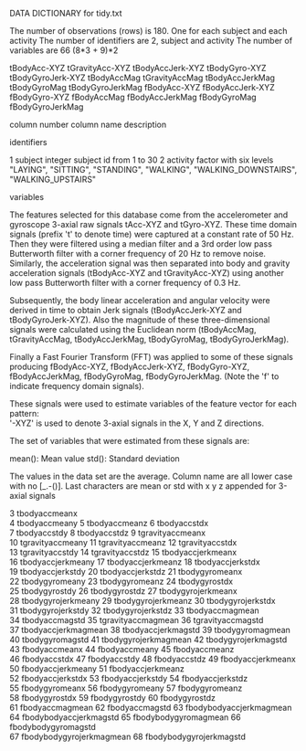DATA DICTIONARY for tidy.txt

The number of observations (rows) is 180. One for each subject and each activity
The number of identifiers are 2, subject and activity
The number of variables are 66 (8*3 + 9)*2

tBodyAcc-XYZ
tGravityAcc-XYZ
tBodyAccJerk-XYZ
tBodyGyro-XYZ
tBodyGyroJerk-XYZ
tBodyAccMag
tGravityAccMag
tBodyAccJerkMag
tBodyGyroMag
tBodyGyroJerkMag
fBodyAcc-XYZ
fBodyAccJerk-XYZ
fBodyGyro-XYZ
fBodyAccMag
fBodyAccJerkMag
fBodyGyroMag
fBodyGyroJerkMag

column number column name description

identifiers

1 subject integer subject id from 1 to 30
2 activity factor with six levels "LAYING", "SITTING", "STANDING", "WALKING", "WALKING_DOWNSTAIRS", "WALKING_UPSTAIRS"

variables

The features selected for this database come from the accelerometer and gyroscope 3-axial raw signals tAcc-XYZ and tGyro-XYZ. These time domain signals (prefix 't' to denote time) were captured at a constant rate of 50 Hz. Then they were filtered using a median filter and a 3rd order low pass Butterworth filter with a corner frequency of 20 Hz to remove noise. Similarly, the acceleration signal was then separated into body and gravity acceleration signals (tBodyAcc-XYZ and tGravityAcc-XYZ) using another low pass Butterworth filter with a corner frequency of 0.3 Hz. 

Subsequently, the body linear acceleration and angular velocity were derived in time to obtain Jerk signals (tBodyAccJerk-XYZ and tBodyGyroJerk-XYZ). Also the magnitude of these three-dimensional signals were calculated using the Euclidean norm (tBodyAccMag, tGravityAccMag, tBodyAccJerkMag, tBodyGyroMag, tBodyGyroJerkMag). 

Finally a Fast Fourier Transform (FFT) was applied to some of these signals producing fBodyAcc-XYZ, fBodyAccJerk-XYZ, fBodyGyro-XYZ, fBodyAccJerkMag, fBodyGyroMag, fBodyGyroJerkMag. (Note the 'f' to indicate frequency domain signals). 

These signals were used to estimate variables of the feature vector for each pattern:  
'-XYZ' is used to denote 3-axial signals in the X, Y and Z directions.

The set of variables that were estimated from these signals are: 

mean(): Mean value
std(): Standard deviation

The values in the data set are the average. Column name are all lower case with no [_.-()]. Last characters are mean or std with x y z appended for 3-axial signals 

3 tbodyaccmeanx           
4 tbodyaccmeany
5 tbodyaccmeanz
6 tbodyaccstdx            
7 tbodyaccstdy
8 tbodyaccstdz
9 tgravityaccmeanx        
10 tgravityaccmeany
11 tgravityaccmeanz
12 tgravityaccstdx         
13 tgravityaccstdy
14 tgravityaccstdz
15 tbodyaccjerkmeanx       
16 tbodyaccjerkmeany
17 tbodyaccjerkmeanz
18 tbodyaccjerkstdx        
19 tbodyaccjerkstdy
20 tbodyaccjerkstdz
21 tbodygyromeanx          
22 tbodygyromeany
23 tbodygyromeanz
24 tbodygyrostdx           
25 tbodygyrostdy
26 tbodygyrostdz
27 tbodygyrojerkmeanx     
28 tbodygyrojerkmeany
29 tbodygyrojerkmeanz
30 tbodygyrojerkstdx       
31 tbodygyrojerkstdy
32 tbodygyrojerkstdz
33 tbodyaccmagmean         
34 tbodyaccmagstd
35 tgravityaccmagmean
36 tgravityaccmagstd       
37 tbodyaccjerkmagmean
38 tbodyaccjerkmagstd
39 tbodygyromagmean        
40 tbodygyromagstd
41 tbodygyrojerkmagmean
42 tbodygyrojerkmagstd     
43 fbodyaccmeanx
44 fbodyaccmeany
45 fbodyaccmeanz           
46 fbodyaccstdx
47 fbodyaccstdy
48 fbodyaccstdz
49 fbodyaccjerkmeanx
50 fbodyaccjerkmeany
51 fbodyaccjerkmeanz       
52 fbodyaccjerkstdx
53 fbodyaccjerkstdy
54 fbodyaccjerkstdz        
55 fbodygyromeanx
56 fbodygyromeany
57 fbodygyromeanz          
58 fbodygyrostdx
59 fbodygyrostdy
60 fbodygyrostdz           
61 fbodyaccmagmean
62 fbodyaccmagstd
63 fbodybodyaccjerkmagmean 
64 fbodybodyaccjerkmagstd
65 fbodybodygyromagmean
66 fbodybodygyromagstd     
67 fbodybodygyrojerkmagmean
68 fbodybodygyrojerkmagstd 
